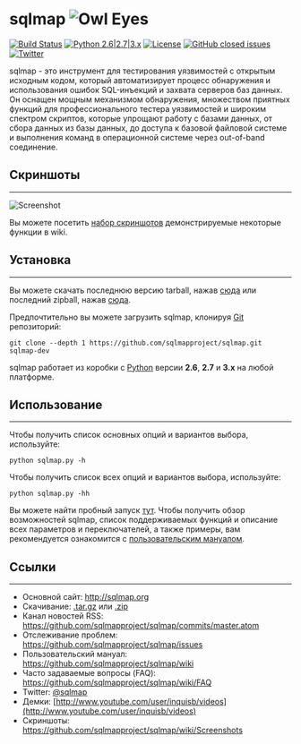 # sqlmap ![Owl Eyes](https://i.imgur.com/fe85aVR.png)

[![Build Status](https://api.travis-ci.org/sqlmapproject/sqlmap.svg?branch=master)](https://travis-ci.org/sqlmapproject/sqlmap) [![Python 2.6|2.7|3.x](https://img.shields.io/badge/python-2.6|2.7|3.x-yellow.svg)](https://www.python.org/) [![License](https://img.shields.io/badge/license-GPLv2-red.svg)](https://raw.githubusercontent.com/sqlmapproject/sqlmap/master/LICENSE) [![GitHub closed issues](https://img.shields.io/github/issues-closed-raw/sqlmapproject/sqlmap.svg?colorB=ff69b4)](https://github.com/sqlmapproject/sqlmap/issues?q=is%3Aissue+is%3Aclosed) [![Twitter](https://img.shields.io/badge/twitter-@sqlmap-blue.svg)](https://twitter.com/sqlmap)

sqlmap - это инструмент для тестирования уязвимостей с открытым исходным кодом, который автоматизирует процесс обнаружения и использования ошибок SQL-инъекций и захвата серверов баз данных. Он оснащен мощным механизмом обнаружения, множеством приятных функций для профессионального тестера уязвимостей и широким спектром скриптов, которые упрощают работу с базами данных, от сбора данных из базы данных, до доступа к базовой файловой системе и выполнения команд в операционной системе через out-of-band соединение.

## Скриншоты

----

![Screenshot](https://raw.github.com/wiki/sqlmapproject/sqlmap/images/sqlmap_screenshot.png)

Вы можете посетить [набор скриншотов](https://github.com/sqlmapproject/sqlmap/wiki/Screenshots) демонстрируемые некоторые функции в wiki.

## Установка

----

Вы можете скачать последнюю версию tarball, нажав [сюда](https://github.com/sqlmapproject/sqlmap/tarball/master) или последний zipball, нажав  [сюда](https://github.com/sqlmapproject/sqlmap/zipball/master).

Предпочтительно вы можете загрузить sqlmap, клонируя [Git](https://github.com/sqlmapproject/sqlmap) репозиторий:

    git clone --depth 1 https://github.com/sqlmapproject/sqlmap.git sqlmap-dev

sqlmap работает из коробки с [Python](http://www.python.org/download/) версии **2.6**, **2.7** и **3.x** на любой платформе.

## Использование

----

Чтобы получить список основных опций и вариантов выбора, используйте:

    python sqlmap.py -h

Чтобы получить список всех опций и вариантов выбора, используйте:

    python sqlmap.py -hh

Вы можете найти пробный запуск [тут](https://asciinema.org/a/46601).
Чтобы получить обзор возможностей sqlmap, список поддерживаемых функций и описание всех параметров и переключателей, а также примеры, вам рекомендуется ознакомится с [пользовательским мануалом](https://github.com/sqlmapproject/sqlmap/wiki/Usage).

## Ссылки

----

* Основной сайт: <http://sqlmap.org>
* Скачивание: [.tar.gz](https://github.com/sqlmapproject/sqlmap/tarball/master) или [.zip](https://github.com/sqlmapproject/sqlmap/zipball/master)
* Канал новостей RSS: <https://github.com/sqlmapproject/sqlmap/commits/master.atom>
* Отслеживание проблем: <https://github.com/sqlmapproject/sqlmap/issues>
* Пользовательский мануал: <https://github.com/sqlmapproject/sqlmap/wiki>
* Часто задаваемые вопросы (FAQ): <https://github.com/sqlmapproject/sqlmap/wiki/FAQ>
* Twitter: [@sqlmap](https://twitter.com/sqlmap)
* Демки: [http://www.youtube.com/user/inquisb/videos](http://www.youtube.com/user/inquisb/videos)
* Скриншоты: <https://github.com/sqlmapproject/sqlmap/wiki/Screenshots>
